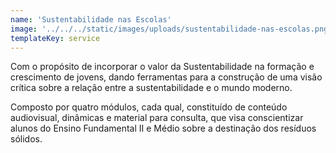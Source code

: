 ```yaml
---
name: 'Sustentabilidade nas Escolas'
image: '../../../static/images/uploads/sustentabilidade-nas-escolas.png'
templateKey: service
---
```


Com o propósito de incorporar o valor da Sustentabilidade na formação e crescimento de jovens, dando ferramentas para a construção de uma visão crítica sobre a relação entre a sustentabilidade e o mundo moderno.

Composto por quatro módulos, cada qual, constituído de conteúdo audiovisual, dinâmicas e material para consulta, que visa conscientizar alunos do Ensino Fundamental II e Médio sobre a destinação dos resíduos sólidos.
